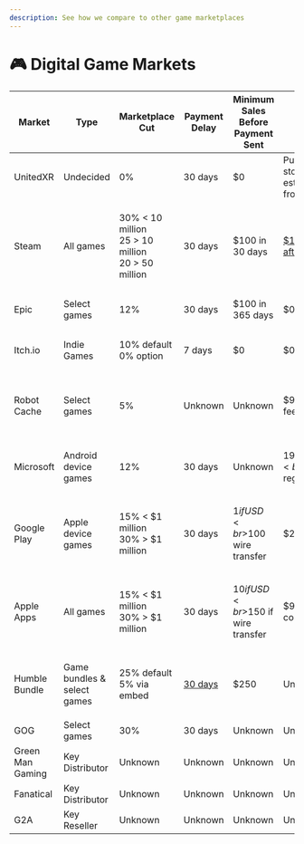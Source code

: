 ```yaml
---
description: See how we compare to other game marketplaces
---
```


# 🎮 Digital Game Markets

| Market           | Type                                       | Marketplace Cut                                                    | Payment Delay                                                                                | Minimum Sales Before Payment Sent          | Listing Cost                                                                                           | Revenue                                                                                                                                                                                                                         | # of Games                                                                                                                                                                                                             | # of Customers                                                                                                                                                              | Resale Royalty                     | Code          | Blockchain  |
| ---------------- | ------------------------------------------ | ------------------------------------------------------------------ | -------------------------------------------------------------------------------------------- | ------------------------------------------ | ------------------------------------------------------------------------------------------------------ | ------------------------------------------------------------------------------------------------------------------------------------------------------------------------------------------------------------------------------- | ---------------------------------------------------------------------------------------------------------------------------------------------------------------------------------------------------------------------- | --------------------------------------------------------------------------------------------------------------------------------------------------------------------------- | ---------------------------------- | ------------- | ----------- |
| UnitedXR         | Undecided                                  | 0%                                                                 | 30 days                                                                                      | $0                                         | Publisher pays storage/serve estimated costs up front                                                  | 0                                                                                                                                                                                                                               | 0                                                                                                                                                                                                                      | 0                                                                                                                                                                           | Publisher decides                  | Open-source   | Undecided   |
| Steam            | All games                                  | <p>30% &#x3C; 10 million<br>25 > 10 million<br>20 > 50 million</p> | 30 days                                                                                      | $100 in 30 days                            | [$100 refunded after $1000 in sales](https://xsolla.com/blog/self-publish-on-steam-the-ultimate-guide) | [Undisclosed](https://gameworldobserver.com/2022/03/09/steam-welcomed-over-30-million-new-purchasers-in-2021-with-players-spending-4-3-million-years-on-platform)                                                               | [10,696](https://www.statista.com/statistics/552623/number-games-released-steam/#:\~:text=The%20platform%20initially%20released%20just,on%20the%20platform%20so%20far.)                                                | [120 million MAU](https://www.statista.com/statistics/308330/number-stream-users/)                                                                                          | No resales                         | Closed-source | Centralized |
| Epic             | Select games                               | 12%                                                                | 30 days                                                                                      | $100 in 365 days                           | $0                                                                                                     | [$700 million in 2021](https://earthweb.com/epic-games-store-statistics/)                                                                                                                                                       | [470](https://earthweb.com/epic-games-store-statistics/)                                                                                                                                                               | [62 million MAU](https://www.statista.com/statistics/1234012/number-epic-games-store-users/)                                                                                | No resales                         | Closed-source | Centralized |
| Itch.io          | Indie Games                                | <p>10% default<br>0% option</p>                                    | 7 days                                                                                       | $0                                         | $0                                                                                                     | Undisclosed                                                                                                                                                                                                                     | [527,250](https://itch.io/games)                                                                                                                                                                                       | [31.3 million MAU](https://www.polygon.com/22396021/itchio-epic-games-store-windows-pc-apps#:\~:text=The%20addition%20will%20put%20itch,itch.io%20to%20Epic's%20customers.) | No resales                         | Closed-source | Centralized |
| Robot Cache      | Select games                               | 5%                                                                 | Unknown                                                                                      | Unknown                                    | $99 company reg. fee                                                                                   | [<$5 million](https://www.zoominfo.com/c/robot-cache/449314291)                                                                                                                                                                 | [700](https://venturebeat.com/2018/12/11/robotcache-signs-22-publishers-with-700-games-for-blockchain-app-store/#:\~:text=RobotCache%20has%2022%20publishers%20and,blockchain%2Dbased%20alternative%20to%20Steam.)     | [<50k MAU](https://www.similarweb.com/website/robotcache.com/#overview)                                                                                                     | <p>75% publisher<br>25% seller</p> | Closed-source | Casper      |
| Microsoft        | Android device games                       | 12%                                                                | 30 days                                                                                      | Unknown                                    | <p>$19 individual reg. fee<br>$99 company reg. fee</p>                                                 | Undisclosed                                                                                                                                                                                                                     | [998](https://www.microsoft.com/en-us/store/best-selling/games/pc)                                                                                                                                                     | Undisclosed                                                                                                                                                                 | No resales                         | Closed-source | Centralized |
| Google Play      | Apple device games                         | <p>15% &#x3C; $1 million<br>30% > $1 million</p>                   | 30 days                                                                                      | <p>$1 if USD<br>$100 wire transfer</p>     | $25 per game                                                                                           | [$37.3 billion in 2021](https://www.businessofapps.com/data/app-revenues/)                                                                                                                                                      | [477,877](https://www.statista.com/statistics/780229/number-of-available-gaming-apps-in-the-google-play-store-quarter/#:\~:text=This%20statistic%20gives%20information%20on,compared%20to%20the%20previous%20quarter.) | Undisclosed                                                                                                                                                                 | No resales                         | Closed-source | Centralized |
| Apple Apps       | All games                                  | <p>15% &#x3C; $1 million<br>30% > $1 million</p>                   | 30 days                                                                                      | <p>$10 if USD<br>$150 if wire transfer</p> | $99 annual company reg. fee                                                                            | [$52.3 billion in 2021](https://www.businessofapps.com/data/app-revenues/)                                                                                                                                                      | [984,000](https://www.businessofapps.com/data/app-stores/)                                                                                                                                                             | Undisclosed                                                                                                                                                                 | No resales                         | Closed-source | Centralized |
| Humble Bundle    | <p>Game bundles &#x26;<br>select games</p> | <p>25% default<br>5% via embed</p>                                 | [30 days](https://support.humblebundle.com/hc/en-us/articles/228383268-Accounting-Inquiries) | $250                                       | Unknown                                                                                                | [$18 million in 2021](https://www.zoominfo.com/c/humble-bundle/109888599)                                                                                                                                                       | [11504](https://www.humblebundle.com/store/search?sort=bestselling\&hmb\_source=navbar)                                                                                                                                | [17.2 million MAU](https://www.similarweb.com/website/humblebundle.com/#overview)                                                                                           | No resales                         | Closed-source | Centralized |
| GOG              | Select games                               | 30%                                                                | 30 days                                                                                      | Unknown                                    | Unknown                                                                                                | [$34 million in 2021](https://www.gamedeveloper.com/business/gog-is-losing-money-but-cd-projekt-s-revenue-is-still-up-in-third-quarter#:\~:text=Revenue%20climbed%2040%20percent%20year,2021%20and%20September%2030%2C%202021.) | [4700](https://www.gog.com/news/check\_these\_facts\_and\_numbers\_about\_gog)                                                                                                                                         | [10.4 million MAU](https://www.similarweb.com/website/gog.com/#overview)                                                                                                    | No resales                         | Closed-source | Centralized |
| Green Man Gaming | Key Distributor                            | Unknown                                                            | Unknown                                                                                      | Unknown                                    | Unknown                                                                                                | Unknown                                                                                                                                                                                                                         | [9000](https://en.wikipedia.org/wiki/Green\_Man\_Gaming#:\~:text=Green%20Man%20Gaming%20is%20a,systems%2C%20and%20supporting%2018%20currencies.)                                                                       | [2.2 million MAU](https://www.similarweb.com/website/greenmangaming.com/#overview)                                                                                          | No resales                         | Closed-source | Centralized |
| Fanatical        | Key Distributor                            | Unknown                                                            | Unknown                                                                                      | Unknown                                    | Unknown                                                                                                | Unknown                                                                                                                                                                                                                         | [8000](https://en.wikipedia.org/wiki/Fanatical\_\(company\))                                                                                                                                                           | [4.8 million MAU](https://www.similarweb.com/website/fanatical.com/#overview)                                                                                               | No resales                         | Closed-source | Centralized |
| G2A              | Key Reseller                               | Unknown                                                            | Unknown                                                                                      | Unknown                                    | Unknown                                                                                                | Unknown                                                                                                                                                                                                                         | [40000](https://www.g2a.com/sellers/)                                                                                                                                                                                  | [10.2 million MAU](https://www.similarweb.com/website/g2a.com/#overview)                                                                                                    | No resales                         | Closed-source | Centralized |
